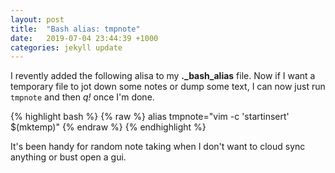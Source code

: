 ```yaml
---
layout: post
title:  "Bash alias: tmpnote"
date:   2019-07-04 23:44:39 +1000
categories: jekyll update
---
```


I revently added the following alisa to my **._bash_alias** file. Now if I want a temporary file to jot down some notes or dump some text, I can now just run `tmpnote` and then _q!_ once I'm done.

{% highlight bash %}
{% raw %}
alias tmpnote="vim -c 'startinsert' $(mktemp)"
{% endraw %}
{% endhighlight %}

It's been handy for random note taking when I don't want to cloud sync anything or bust open a gui.

